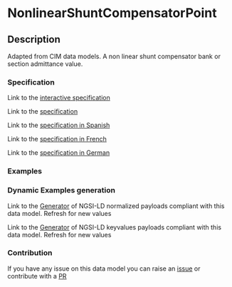 # NonlinearShuntCompensatorPoint

## Description 

Adapted from CIM data models. A non linear shunt compensator bank or section admittance value.
### Specification

Link to the [interactive specification](https://swagger.lab.fiware.org/?url=https://smart-data-models.github.io/dataModel.EnergyCIM/NonlinearShuntCompensatorPoint/swagger.yaml)

Link to the [specification](https://smart-data-models.github.io/dataModel.EnergyCIM/NonlinearShuntCompensatorPoint/doc/spec.md)

Link to the [specification in Spanish](https://smart-data-models.github.io/dataModel.EnergyCIM/NonlinearShuntCompensatorPoint/doc/spec_ES.md)

Link to the [specification in French](https://smart-data-models.github.io/dataModel.EnergyCIM/NonlinearShuntCompensatorPoint/doc/spec_FR.md)

Link to the [specification in German](https://smart-data-models.github.io/dataModel.EnergyCIM/NonlinearShuntCompensatorPoint/doc/spec_DE.md)
### Examples
### Dynamic Examples generation

Link to the [Generator](https://smartdatamodels.org/extra/ngsi-ld_generator_v0.92.php?schemaUrl=https://raw.githubusercontent.com/smart-data-models/dataModel.EnergyCIM/master/NonlinearShuntCompensatorPoint/schema.json&email=info@smartdatamodels.org) of NGSI-LD normalized payloads compliant with this data model. Refresh for new values

Link to the [Generator](https://smartdatamodels.org/extra/ngsi-ld_generator_keyvalues_v0.92.php?schemaUrl=https://raw.githubusercontent.com/smart-data-models/dataModel.EnergyCIM/master/NonlinearShuntCompensatorPoint/schema.json&email=info@smartdatamodels.org) of NGSI-LD keyvalues payloads compliant with this data model. Refresh for new values
### Contribution

 If you have any issue on this data model you can raise an [issue](https://github.com/smart-data-models/dataModel.EnergyCIM/issues)  or contribute with a [PR](https://github.com/smart-data-models/dataModel.EnergyCIM/pulls)
